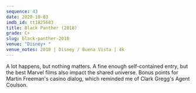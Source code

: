 ```yaml
---
sequence: 43
date: 2020-10-03
imdb_id: tt1825683
title: Black Panther (2018)
grade: C+
slug: black-panther-2018
venue: "Disney+ "
venue_notes: 2018 | Disney / Buena Vista | 4k
---
```


A lot happens, but nothing matters. A fine enough self-contained entry, but the best Marvel films also impact the shared universe. Bonus points for Martin Freeman's casino dialog, which reminded me of Clark Gregg's Agent Coulson.
